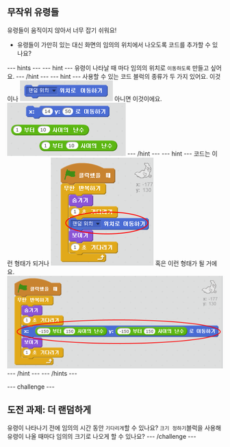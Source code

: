 ## 무작위 유령들

유령들이 움직이지 않아서 너무 잡기 쉬워요!

+ 유령들이 가만히 있는 대신 화면의 임의의 위치에서 나오도록 코드를 추가할 수 있나요?

\--- hints \--- \--- hint \--- 유령이 나타날 때 마다 임의의 위치로 `이동하도록` 만들고 싶어요. \--- /hint \--- \--- hint \--- 사용할 수 있는 코드 블럭의 종류가 두 가지 있어요. 이것이나 ![screenshot](images/ghost-random-blocks-1.png) 아니면 이것이에요. ![screenshot](images/ghost-random-blocks-2.png) \--- /hint \--- \--- hint \--- 코드는 이런 형태가 되거나 ![screenshot](images/ghost-random-code-1.png) 혹은 이런 형태가 될 거에요. ![screenshot](images/ghost-random-code-2.png) \--- /hint \--- \--- /hints \---

\--- challenge \---

## 도전 과제: 더 랜덤하게

유령이 나타나기 전에 임의의 시간 동안 `기다리게`할 수 있나요? `크기 정하기`블럭을 사용해 유령이 나올 때마다 임의의 크기로 나오게 할 수 있나요? \--- /challenge \---